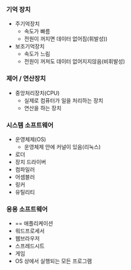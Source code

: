 ### 기억 장치
* 주기억장치
	* 속도가 빠름
	* 전원이 꺼지면 데이터 없어짐(휘발성))
* 보조기억장치
	* 속도가 느림
	* 전원이 꺼져도 데이터 없어지지않음(비휘발성)

### 제어 / 연산장치
- 중앙처리장치(CPU)
	- 실제로 컴퓨터가 일을 처리하는 장치
	- 연산을 하는 장치
### 시스템 소프트웨어
- 운영체제(OS)
	- 운영체제 안에 커널이 있음(리눅스)
- 로더
- 장치 드라이버
- 컴파일러
- 어셈블러
- 링커
- 유틸리티
### 응용 소프트웨어
* == 애플리케이션
* 워드프로세서
* 웹브라우저
* 스프레드시트
* 게임
* OS 상에서 실행되는 모든 프로그램